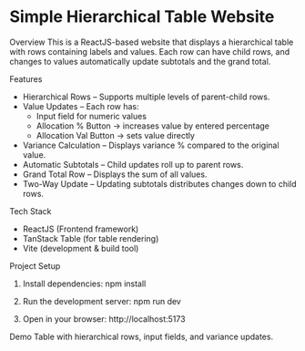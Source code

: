 # Simple Hierarchical Table Website

Overview
This is a ReactJS-based website that displays a hierarchical table with rows containing labels and values. Each row can have child rows, and changes to values automatically update subtotals and the grand total.

Features
- Hierarchical Rows – Supports multiple levels of parent-child rows.
- Value Updates – Each row has:
  - Input field for numeric values
  - Allocation % Button → increases value by entered percentage
  - Allocation Val Button → sets value directly
- Variance Calculation – Displays variance % compared to the original value.
- Automatic Subtotals – Child updates roll up to parent rows.
- Grand Total Row – Displays the sum of all values.
- Two-Way Update – Updating subtotals distributes changes down to child rows.

Tech Stack
- ReactJS (Frontend framework)
- TanStack Table (for table rendering)
- Vite (development & build tool)

Project Setup

1. Install dependencies:
   npm install

2. Run the development server:
   npm run dev

3. Open in your browser:
   http://localhost:5173

Demo
Table with hierarchical rows, input fields, and variance updates.
